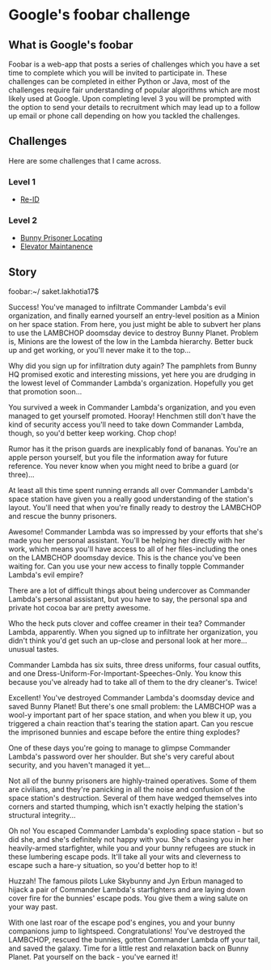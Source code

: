 # Google's foobar challenge

## What is Google's foobar
Foobar is a web-app that posts a series of challenges which you have a set time to complete which you will be invited to participate in. These challenges can be completed in either Python or Java, most of the challenges require fair understanding of popular algorithms which are most likely used at Google. Upon completing level 3 you will be prompted with the option to send your details to recruitment which may lead up to a follow up email or phone call depending on how you tackled the challenges.

## Challenges
Here are some challenges that I came across.

### Level 1
* [Re-ID](https://github.com/saketlakhotia17/foobar.withgoogle/tree/master/Level%201)

### Level 2
* [Bunny Prisoner Locating](https://github.com/saketlakhotia17/foobar.withgoogle/tree/master/Level%202/2.1%20Bunny%20Prisoner%20Locating)
* [Elevator Maintanence](https://github.com/saketlakhotia17/foobar.withgoogle/tree/master/Level%202/2.2%20Elevator%20Maintenance)

## Story

foobar:~/ saket.lakhotia17$ 

Success! You've managed to infiltrate Commander Lambda's evil organization, and finally earned yourself an entry-level position as a Minion on her space station. From here, you just might be able to subvert her plans to use the LAMBCHOP doomsday device to destroy Bunny Planet. Problem is, Minions are the lowest of the low in the Lambda hierarchy. Better buck up and get working, or you'll never make it to the top...

Why did you sign up for infiltration duty again? The pamphlets from Bunny HQ promised exotic and interesting missions, yet here you are drudging in the lowest level of Commander Lambda's organization. Hopefully you get that promotion soon...

You survived a week in Commander Lambda's organization, and you even managed to get yourself promoted. Hooray! Henchmen still don't have the kind of security access you'll need to take down Commander Lambda, though, so you'd better keep working. Chop chop!

Rumor has it the prison guards are inexplicably fond of bananas. You're an apple person yourself, but you file the information away for future reference. You never know when you might need to bribe a guard (or three)...

At least all this time spent running errands all over Commander Lambda's space station have given you a really good understanding of the station's layout. You'll need that when you're finally ready to destroy the LAMBCHOP and rescue the bunny prisoners.

Awesome! Commander Lambda was so impressed by your efforts that she's made you her personal assistant. You'll be helping her directly with her work, which means you'll have access to all of her files-including the ones on the LAMBCHOP doomsday device. This is the chance you've been waiting for. Can you use your new access to finally topple Commander Lambda's evil empire?

There are a lot of difficult things about being undercover as Commander Lambda's personal assistant, but you have to say, the personal spa and private hot cocoa bar are pretty awesome.

Who the heck puts clover and coffee creamer in their tea? Commander Lambda, apparently. When you signed up to infiltrate her organization, you didn't think you'd get such an up-close and personal look at her more... unusual tastes.

Commander Lambda has six suits, three dress uniforms, four casual outfits, and one Dress-Uniform-For-Important-Speeches-Only. You know this because you've already had to take all of them to the dry cleaner's. Twice!

Excellent! You've destroyed Commander Lambda's doomsday device and saved Bunny Planet! But there's one small problem: the LAMBCHOP was a wool-y important part of her space station, and when you blew it up, you triggered a chain reaction that's tearing the station apart. Can you rescue the imprisoned bunnies and escape before the entire thing explodes?

One of these days you're going to manage to glimpse Commander Lambda's password over her shoulder. But she's very careful about security, and you haven't managed it yet...

Not all of the bunny prisoners are highly-trained operatives. Some of them are civilians, and they're panicking in all the noise and confusion of the space station's destruction. Several of them have wedged themselves into corners and started thumping, which isn't exactly helping the station's structural integrity...

Oh no! You escaped Commander Lambda's exploding space station - but so did she, and she's definitely not happy with you. She's chasing you in her heavily-armed starfighter, while you and your bunny refugees are stuck in these lumbering escape pods. It'll take all your wits and cleverness to escape such a hare-y situation, so you'd better hop to it!

Huzzah! The famous pilots Luke Skybunny and Jyn Erbun managed to hijack a pair of Commander Lambda's starfighters and are laying down cover fire for the bunnies' escape pods. You give them a wing salute on your way past.

With one last roar of the escape pod's engines, you and your bunny companions jump to lightspeed. Congratulations! You've destroyed the LAMBCHOP, rescued the bunnies, gotten Commander Lambda off your tail, and saved the galaxy. Time for a little rest and relaxation back on Bunny Planet. Pat yourself on the back - you've earned it!

